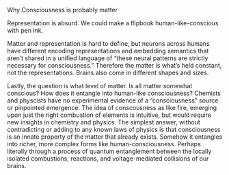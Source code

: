 Why Consciousness is probably matter

Representation is absurd. We could make a flipbook human-like-conscious with pen ink.

Matter and representation is hard to define, but neurons across humans have different encoding representations and embedding semantics that aren’t shared in a unified language of “these neural patterns are strictly necessary for consciousness.” Therefore the matter is what’s held constant, not the representations. Brains also come in different shapes and sizes.

Lastly, the question is what level of matter. Is all matter somewhat conscious? How does it entangle into human-like consciousness? Chemists and physcists have no experimental evidence of a “consciousness” source or pinpointed emergence. The idea of conscousness as like fire, emerging upon just the right combustion of elements is intuitive, but would require new insights in chemistry and physics. The simplest answer, without contradicting or adding to any known laws of physics is that consciousness is an innate property of the matter that already exists. Somehow it entangles into richer, more complex forms like human-consciousness. Perhaps literally through a process of quantum entanglement between the locally isolated combustions, reactions, and voltage-mediated collisions of our brains.
